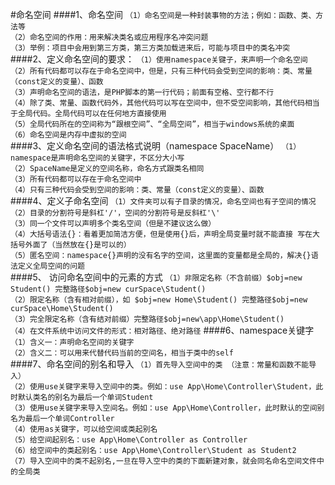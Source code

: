 #命名空间
####1、命名空间
`（1）命名空间是一种封装事物的方法；例如：函数、类、方法等`  
`（2）命名空间的作用：用来解决类名或应用程序名冲突问题`  
`（3）举例：项目中会用到第三方类，第三方类加载进来后，可能与项目中的类名冲突`
####2、定义命名空间的要求：
`（1）使用namespace关键子，来声明一个命名空间`  
`（2）所有代码都可以存在于命名空间中，但是，只有三种代码会受到空间的影响：类、常量（const定义的变量）、函数`  
`（3）声明命名空间的语法，是PHP脚本的第一行代码；前面有空格、空行都不行`  
`（4）除了类、常量、函数代码外，其他代码可以写在空间中，但不受空间影响，其他代码相当于全局代码。全局代码可以在任何地方直接使用`  
`（5）全局代码所在的空间称为“跟根空间”、“全局空间”，相当于windows系统的桌面`  
`（6）命名空间是内存中虚拟的空间`  
####3、定义命名空间的语法格式说明（namespace SpaceName）
`（1）namespace是声明命名空间的关键字，不区分大小写`  
`（2）SpaceName是定义的空间名称，命名方式跟类名相同`  
`（3）所有代码都可以存在于命名空间中`  
`（4）只有三种代码会受到空间的影响：类、常量（const定义的变量）、函数`  
####4、定义子命名空间
`（1）文件夹可以有子目录的情况，命名空间也有子空间的情况`  
`（2）目录的分割符号是斜杠'/'，空间的分割符号是反斜杠'\'`  
`（3）同一个文件可以声明多个类名空间（但是不建议这么做）`  
`（4）大括号语法{}：看着更加简洁方便，但是使用{}后，声明全局变量时就不能直接
  写在大括号外面了（当然放在{}是可以的）`  
`（5）匿名空间：namespace{}声明的没有名字的空间，这里面的变量都是全局的，解决{}语法定义全局空间的问题`  
####5、 访问命名空间中的元素的方式
`（1）非限定名称（不含前缀）$obj=new Student() 完整路径$obj=new curSpace\Student()`  
`（2）限定名称（含有相对前缀），如 $obj=new Home\Student() 完整路径$obj=new curSpace\Home\Student()`  
`（3）完全限定名称（含有结对前缀）完整路径$obj=new\app\Home\Student()`  
`（4）在文件系统中访问文件的形式：相对路径、绝对路径`
####6、namespace关键字
`（1）含义一：声明命名空间的关键字`  
`（2）含义二：可以用来代替代码当前的空间名，相当于类中的self`  
####7、命名空间的别名和导入
`（1）首先导入空间中的类 （注意：常量和函数不能导入）`  
`（2）使用use关键字来导入空间中的类。例如：use App\Home\Controller\Student，此时默认类名的别名为最后一个单词Student`  
`（3）使用use关键字来导入空间名。例如：use App\Home\Controller，此时默认的空间别名为最后一个单词Controller`  
`（4）使用as关键字，可以给空间或类起别名`  
`（5）给空间起别名：use App\Home\Controller as Controller`  
`（6）给空间中的类起别名：use App\Home\Controller\Student as Student2`  
`（7）导入空间中的类不起别名,一旦在导入空中的类的下面新建对象，就会同名命名空间文件中的全局类`  
  
  
  
  
  
  
  
  
   
   
   
 
 
 
 
 
 
  
  
  
  
  

